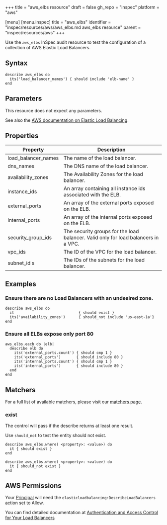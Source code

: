 +++
title = "aws_elbs resource"
draft = false
gh_repo = "inspec"
platform = "aws"

[menu]
  [menu.inspec]
    title = "aws_elbs"
    identifier = "inspec/resources/aws/aws_elbs.md aws_elbs resource"
    parent = "inspec/resources/aws"
+++

Use the `aws_elbs` InSpec audit resource to test the configuration of a collection
of AWS Elastic Load Balancers.

## Syntax

    describe aws_elbs do
      its('load_balancer_names') { should include 'elb-name' }
    end

## Parameters

This resource does not expect any parameters.

See also the [AWS documentation on Elastic Load Balancing](https://docs.aws.amazon.com/elasticloadbalancing/latest/APIReference).

## Properties

| Property            | Description                                                                        |
| ------------------- | ---------------------------------------------------------------------------------- |
| load_balancer_names | The name of the load balancer.                                                     |
| dns_names           | The DNS name of the load balancer.                                                 |
| availability_zones  | The Availability Zones for the load balancer.                                      |
| instance_ids        | An array containing all instance ids associated with the ELB.                      |
| external_ports      | An array of the external ports exposed on the ELB.                                 |
| internal_ports      | An array of the internal ports exposed on the ELB.                                 |
| security_group_ids  | The security groups for the load balancer. Valid only for load balancers in a VPC. |
| vpc_ids             | The ID of the VPC for the load balancer.                                           |
| subnet_id s         | The IDs of the subnets for the load balancer.                                      |

## Examples

### Ensure there are no Load Balancers with an undesired zone.

    describe aws_elbs do
      it                             { should exist }
      its('availability_zones')      { should_not include 'us-east-1a'}
    end

### Ensure all ELBs expose only port 80

    aws_elbs.each do |elb|
      describe elb do
        its('external_ports.count') { should cmp 1 }
        its('external_ports')       { should include 80 }
        its('internal_ports.count') { should cmp 1 }
        its('internal_ports')       { should include 80 }
      end
    end

## Matchers

For a full list of available matchers, please visit our [matchers page](/inspec/matchers/).

### exist

The control will pass if the describe returns at least one result.

Use `should_not` to test the entity should not exist.

    describe aws_elbs.where( <property>: <value>) do
      it { should exist }
    end

    describe aws_elbs.where( <property>: <value>) do
      it { should_not exist }
    end

## AWS Permissions

Your [Principal](https://docs.aws.amazon.com/IAM/latest/UserGuide/intro-structure.html#intro-structure-principal) will need the `elasticloadbalancing:DescribeLoadBalancers` action set to Allow.

You can find detailed documentation at [Authentication and Access Control for Your Load Balancers](https://docs.aws.amazon.com/elasticloadbalancing/latest/userguide/load-balancer-authentication-access-control.html)
